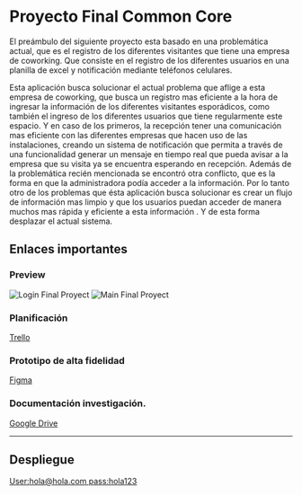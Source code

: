 # Proyecto Final Common Core

	
El preámbulo  del siguiente proyecto esta basado en una problemática actual, que es el registro de los diferentes visitantes que tiene una empresa de coworking. Que  consiste en el registro de los diferentes usuarios en una planilla de excel  y notificación mediante teléfonos celulares.

Esta aplicación busca solucionar el actual problema que aflige a esta empresa de coworking, que busca un registro mas eficiente a la hora de ingresar la información de los diferentes visitantes esporádicos, como también el ingreso de los diferentes usuarios que tiene regularmente este espacio. Y en caso de los primeros, la recepción tener una comunicación mas eficiente con las diferentes empresas que hacen uso de las instalaciones, creando un sistema de notificación que permita a través de una funcionalidad generar un mensaje en tiempo real que pueda avisar a la empresa que su visita ya se encuentra esperando en recepción.
Además de la problemática recién mencionada se encontró otra conflicto, que es la forma en que la administradora podía acceder a la información. Por lo tanto otro de los problemas que ésta aplicación busca solucionar es crear un flujo de información mas limpio y que los usuarios  puedan acceder de manera muchos mas rápida y eficiente a esta información .
Y de esta forma desplazar el actual sistema.

## Enlaces importantes

### Preview
![Login Final Proyect](https://user-images.githubusercontent.com/42657393/47358675-c7343900-d6a0-11e8-93ea-4c481e82cacf.png)
![Main Final Proyect](https://user-images.githubusercontent.com/42657393/47358763-1f6b3b00-d6a1-11e8-999a-c10e2394d01c.png)

### Planificación 

[Trello](https://trello.com/b/VQ9bYNlv)

### Prototipo de alta fidelidad

[Figma](https://www.figma.com/file/eYlekGDolKKCBh9qkCSS1j0v/Proyecto-Final-Core?node-id=18%3A38)

### Documentación investigación.

[Google Drive](https://drive.google.com/drive/folders/1XfZ4Kls4Xwhv88esibXtqU8ew3COd9Kn)

------------------

## Despliegue

[User:hola@hola.com pass:hola123](https://final-project-common-core.firebaseapp.com/)
